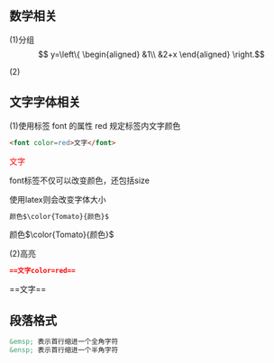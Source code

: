 ## 数学相关
(1)分组
$$ y=\left\{
\begin{aligned}
&1\\
&2+x
\end{aligned}
\right.$$

(2)

## 文字字体相关
(1)使用标签 font 的属性 red 规定标签内文字颜色
```html
<font color=red>文字</font>
```
<font color=red>文字</font>

font标签不仅可以改变颜色，还包括size 

使用latex则会改变字体大小
```markdown
颜色$\color{Tomato}{颜色}$
```
颜色$\color{Tomato}{颜色}$

(2)高亮
```markdown
==文字color=red==
```
==文字==

## 段落格式
```markdown
&emsp; 表示首行缩进一个全角字符
&ensp; 表示首行缩进一个半角字符
```
